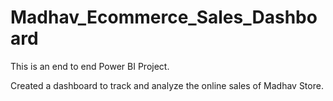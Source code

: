 # Madhav_Ecommerce_Sales_Dashboard
This is an end to end Power BI Project.

Created a dashboard to track and analyze the online sales of Madhav Store.
